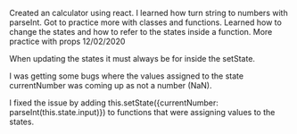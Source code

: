 Created an calculator using react.
I learned how turn string to numbers with parseInt.
Got to practice more with classes and functions.
Learned how to change the states and how to refer to the states inside a function.
More practice with props
12/02/2020

When updating the states it must always be for inside the setState.

I was getting some bugs where the values assigned to the state currentNumber was coming up as not a number (NaN).

I fixed the issue by adding this.setState({currentNumber: parseInt(this.state.input)}) to functions that were assigning values to the states.